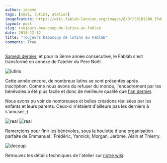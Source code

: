 ```yaml
---
author: jerome
tags: [noel, lutins, atelier]
imagefeature: https://wiki.fablab-lannion.org/images/8/8f/20181208_154922.jpg
layout: post
slug: toujours-beaucoup-de-lutins-au-fablab
date: 2018-12-12
title: "Toujours beaucoup de lutins au Fablab"
comments: True
---
```

[Samedi dernier](http://www.fablab-lannion.org/2018/11/atelier-des-lutins-au-fablab.html), et pour la 3ème année consécutive, le Fablab s'est transformé en annexe de l'atelier du Père Noël.

![lutins](https://wiki.fablab-lannion.org/images/thumb/a/a9/20181208_143502.jpg/800px-20181208_143502.jpg)

Cette année encore, de nombreux lutins se sont présentés après inscription. Comme nous avons du refuser du monde, l'encadrement par les bénévoles a été plus facile et donc de meilleure qualité que [l'an dernier](http://www.fablab-lannion.org/2017/12/beaucoup-de-lutins-au-fablab.html).

Nous avons pu voir de nombreuses et belles créations réalisées par les enfants et leurs parents. Ceux-ci n'étaient d'ailleurs pas les derniers à s'amuser ;)

![real](https://wiki.fablab-lannion.org/images/thumb/1/18/20181208_155403.jpg/800px-20181208_155403.jpg)
![real](https://wiki.fablab-lannion.org/images/thumb/e/e5/20181208_161453.jpg/337px-20181208_161453.jpg)

Remerçions pour finir les bénévoles, sous la houlette d'une organisation parfaite de Emmanuel : Frédéric, Yannick, Morgan, Jérôme, Alain et Thierry.

![decoup](https://wiki.fablab-lannion.org/images/thumb/d/d5/20181208_154329.jpg/800px-20181208_154329.jpg)

Retrouvez les détails techniques de l'atelier sur [notre wiki](https://wiki.fablab-lannion.org/index.php?title=AtelierNoel2017).
